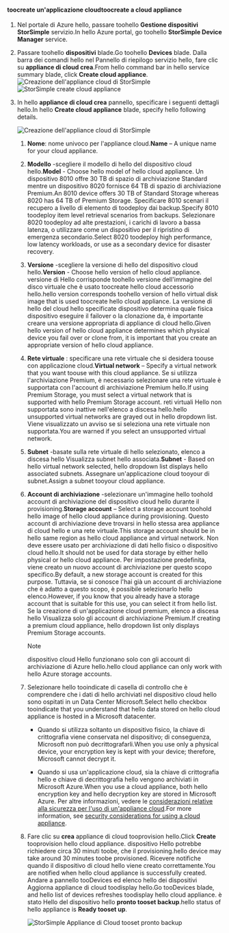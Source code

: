 #### <a name="toocreate-a-cloud-appliance"></a><span data-ttu-id="cedd7-101">toocreate un'applicazione cloud</span><span class="sxs-lookup"><span data-stu-id="cedd7-101">toocreate a cloud appliance</span></span>

1. <span data-ttu-id="cedd7-102">Nel portale di Azure hello, passare toohello **Gestione dispositivi StorSimple** servizio.</span><span class="sxs-lookup"><span data-stu-id="cedd7-102">In hello Azure portal, go toohello **StorSimple Device Manager** service.</span></span>
2. <span data-ttu-id="cedd7-103">Passare toohello **dispositivi** blade.</span><span class="sxs-lookup"><span data-stu-id="cedd7-103">Go toohello **Devices** blade.</span></span> <span data-ttu-id="cedd7-104">Dalla barra dei comandi hello nel Pannello di riepilogo servizio hello, fare clic su **appliance di cloud crea**.</span><span class="sxs-lookup"><span data-stu-id="cedd7-104">From hello command bar in hello service summary blade, click **Create cloud appliance**.</span></span>
    <span data-ttu-id="cedd7-105">![Creazione dell'appliance cloud di StorSimple](./media/storsimple-8000-create-cloud-appliance-u2/sca-create1.png)</span><span class="sxs-lookup"><span data-stu-id="cedd7-105">![StorSimple create cloud appliance](./media/storsimple-8000-create-cloud-appliance-u2/sca-create1.png)</span></span>
3. <span data-ttu-id="cedd7-106">In hello **appliance di cloud crea** pannello, specificare i seguenti dettagli hello.</span><span class="sxs-lookup"><span data-stu-id="cedd7-106">In hello **Create cloud appliance** blade, specify hello following details.</span></span>
   
    ![Creazione dell'appliance cloud di StorSimple](./media/storsimple-8000-create-cloud-appliance-u2/sca-create2m.png)
   
   1. <span data-ttu-id="cedd7-108">**Nome**: nome univoco per l'appliance cloud.</span><span class="sxs-lookup"><span data-stu-id="cedd7-108">**Name** – A unique name for your cloud appliance.</span></span>
   2. <span data-ttu-id="cedd7-109">**Modello** -scegliere il modello di hello del dispositivo cloud hello.</span><span class="sxs-lookup"><span data-stu-id="cedd7-109">**Model** - Choose hello model of hello cloud appliance.</span></span> <span data-ttu-id="cedd7-110">Un dispositivo 8010 offre 30 TB di spazio di archiviazione Standard mentre un dispositivo 8020 fornisce 64 TB di spazio di archiviazione Premium.</span><span class="sxs-lookup"><span data-stu-id="cedd7-110">An 8010 device offers 30 TB of Standard Storage whereas 8020 has 64 TB of Premium Storage.</span></span> <span data-ttu-id="cedd7-111">Specificare 8010 scenari il recupero a livello di elemento di toodeploy dai backup.</span><span class="sxs-lookup"><span data-stu-id="cedd7-111">Specify 8010 toodeploy item level retrieval scenarios from backups.</span></span> <span data-ttu-id="cedd7-112">Selezionare 8020 toodeploy ad alte prestazioni, i carichi di lavoro a bassa latenza, o utilizzare come un dispositivo per il ripristino di emergenza secondario.</span><span class="sxs-lookup"><span data-stu-id="cedd7-112">Select 8020 toodeploy high performance, low latency workloads, or use as a secondary device for disaster recovery.</span></span>
   3. <span data-ttu-id="cedd7-113">**Versione** -scegliere la versione di hello del dispositivo cloud hello.</span><span class="sxs-lookup"><span data-stu-id="cedd7-113">**Version** - Choose hello version of hello cloud appliance.</span></span> <span data-ttu-id="cedd7-114">versione di Hello corrisponde toohello versione dell'immagine del disco virtuale che è usato toocreate hello cloud accessorio hello.</span><span class="sxs-lookup"><span data-stu-id="cedd7-114">hello version corresponds toohello version of hello virtual disk image that is used toocreate hello cloud appliance.</span></span> <span data-ttu-id="cedd7-115">La versione di hello del cloud hello specificate dispositivo determina quale fisica dispositivo eseguire il failover o la clonazione da, è importante creare una versione appropriata di appliance di cloud hello.</span><span class="sxs-lookup"><span data-stu-id="cedd7-115">Given hello version of hello cloud appliance determines which physical device you fail over or clone from, it is important that you create an appropriate version of hello cloud appliance.</span></span>
   4. <span data-ttu-id="cedd7-116">**Rete virtuale** : specificare una rete virtuale che si desidera toouse con applicazione cloud.</span><span class="sxs-lookup"><span data-stu-id="cedd7-116">**Virtual network** – Specify a virtual network that you want toouse with this cloud appliance.</span></span> <span data-ttu-id="cedd7-117">Se si utilizza l'archiviazione Premium, è necessario selezionare una rete virtuale è supportata con l'account di archiviazione Premium hello.</span><span class="sxs-lookup"><span data-stu-id="cedd7-117">If using Premium Storage, you must select a virtual network that is supported with hello Premium Storage account.</span></span> <span data-ttu-id="cedd7-118">reti virtuali Hello non supportata sono inattive nell'elenco a discesa hello.</span><span class="sxs-lookup"><span data-stu-id="cedd7-118">hello unsupported virtual networks are grayed out in hello dropdown list.</span></span> <span data-ttu-id="cedd7-119">Viene visualizzato un avviso se si seleziona una rete virtuale non supportata.</span><span class="sxs-lookup"><span data-stu-id="cedd7-119">You are warned if you select an unsupported virtual network.</span></span>
   5. <span data-ttu-id="cedd7-120">**Subnet** -basate sulla rete virtuale di hello selezionato, elenco a discesa hello Visualizza subnet hello associata.</span><span class="sxs-lookup"><span data-stu-id="cedd7-120">**Subnet** - Based on hello virtual network selected, hello dropdown list displays hello associated subnets.</span></span> <span data-ttu-id="cedd7-121">Assegnare un'applicazione cloud tooyour di subnet.</span><span class="sxs-lookup"><span data-stu-id="cedd7-121">Assign a subnet tooyour cloud appliance.</span></span>
   6. <span data-ttu-id="cedd7-122">**Account di archiviazione** -selezionare un'immagine hello toohold account di archiviazione del dispositivo cloud hello durante il provisioning.</span><span class="sxs-lookup"><span data-stu-id="cedd7-122">**Storage account** – Select a storage account toohold hello image of hello cloud appliance during provisioning.</span></span> <span data-ttu-id="cedd7-123">Questo account di archiviazione deve trovarsi in hello stessa area appliance di cloud hello e una rete virtuale.</span><span class="sxs-lookup"><span data-stu-id="cedd7-123">This storage account should be in hello same region as hello cloud appliance and virtual network.</span></span> <span data-ttu-id="cedd7-124">Non deve essere usato per archiviazione di dati hello fisico o dispositivo cloud hello.</span><span class="sxs-lookup"><span data-stu-id="cedd7-124">It should not be used for data storage by either hello physical or hello cloud appliance.</span></span> <span data-ttu-id="cedd7-125">Per impostazione predefinita, viene creato un nuovo account di archiviazione per questo scopo specifico.</span><span class="sxs-lookup"><span data-stu-id="cedd7-125">By default, a new storage account is created for this purpose.</span></span> <span data-ttu-id="cedd7-126">Tuttavia, se si conosce l'hai già un account di archiviazione che è adatto a questo scopo, è possibile selezionarlo hello elenco.</span><span class="sxs-lookup"><span data-stu-id="cedd7-126">However, if you know that you already have a storage account that is suitable for this use, you can select it from hello list.</span></span> <span data-ttu-id="cedd7-127">Se la creazione di un'applicazione cloud premium, elenco a discesa hello Visualizza solo gli account di archiviazione Premium.</span><span class="sxs-lookup"><span data-stu-id="cedd7-127">If creating a premium cloud appliance, hello dropdown list only displays Premium Storage accounts.</span></span>
      
      > [!NOTE]
      > <span data-ttu-id="cedd7-128">dispositivo cloud Hello funzionano solo con gli account di archiviazione di Azure hello.</span><span class="sxs-lookup"><span data-stu-id="cedd7-128">hello cloud appliance can only work with hello Azure storage accounts.</span></span>
    
   7. <span data-ttu-id="cedd7-129">Selezionare hello tooindicate di casella di controllo che è comprendere che i dati di hello archiviati nel dispositivo cloud hello sono ospitati in un Data Center Microsoft.</span><span class="sxs-lookup"><span data-stu-id="cedd7-129">Select hello checkbox tooindicate that you understand that hello data stored on hello cloud appliance is hosted in a Microsoft datacenter.</span></span>
       * <span data-ttu-id="cedd7-130">Quando si utilizza soltanto un dispositivo fisico, la chiave di crittografia viene conservata nel dispositivo; di conseguenza, Microsoft non può decrittografarli.</span><span class="sxs-lookup"><span data-stu-id="cedd7-130">When you use only a physical device, your encryption key is kept with your device; therefore, Microsoft cannot decrypt it.</span></span>

       * <span data-ttu-id="cedd7-131">Quando si usa un'applicazione cloud, sia la chiave di crittografia hello e chiave di decrittografia hello vengono archiviati in Microsoft Azure.</span><span class="sxs-lookup"><span data-stu-id="cedd7-131">When you use a cloud appliance, both hello encryption key and hello decryption key are stored in Microsoft Azure.</span></span> <span data-ttu-id="cedd7-132">Per altre informazioni, vedere le [considerazioni relative alla sicurezza per l'uso di un'appliance cloud](../articles/storsimple/storsimple-security.md#storsimple-virtual-device-security).</span><span class="sxs-lookup"><span data-stu-id="cedd7-132">For more information, see [security considerations for using a cloud appliance](../articles/storsimple/storsimple-security.md#storsimple-virtual-device-security).</span></span>
   8. <span data-ttu-id="cedd7-133">Fare clic su **crea** appliance di cloud tooprovision hello.</span><span class="sxs-lookup"><span data-stu-id="cedd7-133">Click **Create** tooprovision hello cloud appliance.</span></span> <span data-ttu-id="cedd7-134">dispositivo Hello potrebbe richiedere circa 30 minuti toobe, che il provisioning.</span><span class="sxs-lookup"><span data-stu-id="cedd7-134">hello device may take around 30 minutes toobe provisioned.</span></span> <span data-ttu-id="cedd7-135">Ricevere notifiche quando il dispositivo di cloud hello viene creato correttamente.</span><span class="sxs-lookup"><span data-stu-id="cedd7-135">You are notified when hello cloud appliance is successfully created.</span></span> <span data-ttu-id="cedd7-136">Andare a pannello tooDevices ed elenco hello dei dispositivi Aggiorna appliance di cloud toodisplay hello.</span><span class="sxs-lookup"><span data-stu-id="cedd7-136">Go tooDevices blade, and hello list of devices refreshes toodisplay hello cloud appliance.</span></span> <span data-ttu-id="cedd7-137">è stato Hello del dispositivo hello **pronto tooset backup**.</span><span class="sxs-lookup"><span data-stu-id="cedd7-137">hello status of hello appliance is **Ready tooset up**.</span></span>
      
      ![StorSimple Appliance di Cloud tooset pronto backup](./media/storsimple-8000-create-cloud-appliance-u2/sca-create3.png)

